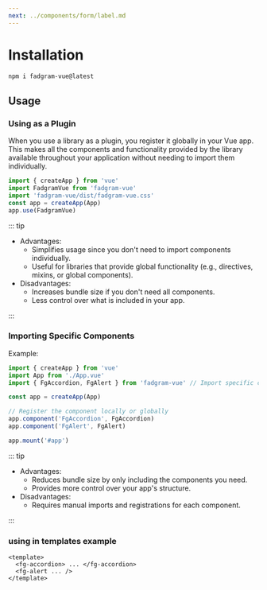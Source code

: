 ```yaml
---
next: ../components/form/label.md
---
```


# Installation

```bash
npm i fadgram-vue@latest
```

## Usage

### Using as a Plugin

When you use a library as a plugin, you register it globally in your Vue app. This makes all the components and functionality provided by the library available throughout your application without needing to import them individually.

```ts
import { createApp } from 'vue'
import FadgramVue from 'fadgram-vue'
import 'fadgram-vue/dist/fadgram-vue.css'
const app = createApp(App)
app.use(FadgramVue)
```

::: tip

- Advantages:
  - Simplifies usage since you don't need to import components individually.
  - Useful for libraries that provide global functionality (e.g., directives, mixins, or global components).
- Disadvantages:
  - Increases bundle size if you don't need all components.
  - Less control over what is included in your app.

:::

### Importing Specific Components

Example:

```ts
import { createApp } from 'vue'
import App from './App.vue'
import { FgAccordion, FgAlert } from 'fadgram-vue' // Import specific components

const app = createApp(App)

// Register the component locally or globally
app.component('FgAccordion', FgAccordion)
app.component('FgAlert', FgAlert)

app.mount('#app')
```

::: tip

- Advantages:
  - Reduces bundle size by only including the components you need.
  - Provides more control over your app's structure.
- Disadvantages:
  - Requires manual imports and registrations for each component.

:::

### using in templates example

```vue
<template>
  <fg-accordion> ... </fg-accordion>
  <fg-alert ... />
</template>
```
